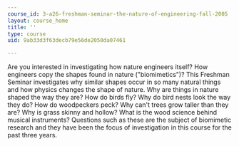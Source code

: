 ```yaml
---
course_id: 3-a26-freshman-seminar-the-nature-of-engineering-fall-2005
layout: course_home
title: ''
type: course
uid: 9ab33d3f63decb79e56de2050da07461

---
```

Are you interested in investigating how nature engineers itself? How engineers copy the shapes found in nature ("biomimetics")? This Freshman Seminar investigates why similar shapes occur in so many natural things and how physics changes the shape of nature. Why are things in nature shaped the way they are? How do birds fly? Why do bird nests look the way they do? How do woodpeckers peck? Why can't trees grow taller than they are? Why is grass skinny and hollow? What is the wood science behind musical instruments? Questions such as these are the subject of biomimetic research and they have been the focus of investigation in this course for the past three years.
